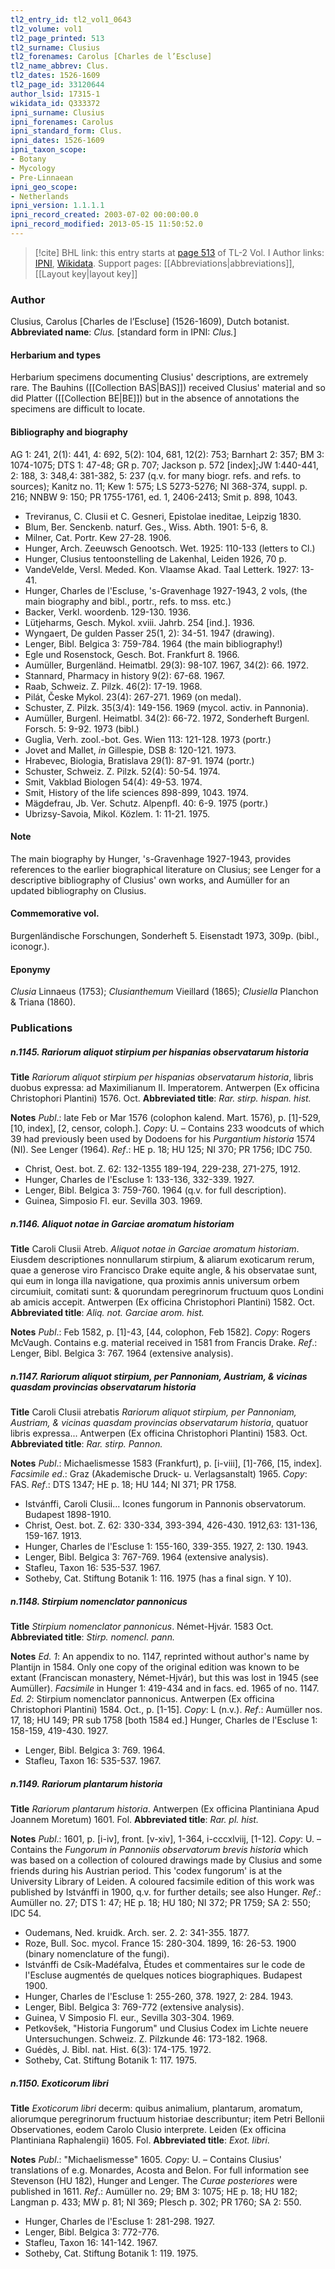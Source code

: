 ```yaml
---
tl2_entry_id: tl2_vol1_0643
tl2_volume: vol1
tl2_page_printed: 513
tl2_surname: Clusius
tl2_forenames: Carolus [Charles de l’Escluse]
tl2_name_abbrev: Clus.
tl2_dates: 1526-1609
tl2_page_id: 33120644
author_lsid: 17315-1
wikidata_id: Q333372
ipni_surname: Clusius
ipni_forenames: Carolus
ipni_standard_form: Clus.
ipni_dates: 1526-1609
ipni_taxon_scope: 
- Botany
- Mycology
- Pre-Linnaean
ipni_geo_scope: 
- Netherlands
ipni_version: 1.1.1.1
ipni_record_created: 2003-07-02 00:00:00.0
ipni_record_modified: 2013-05-15 11:50:52.0
---
```


> [!cite] BHL link: this entry starts at [page 513](https://www.biodiversitylibrary.org/page/33120644) of TL-2 Vol. I
> Author links: [IPNI](https://www.ipni.org/a/17315-1), [Wikidata](https://www.wikidata.org/wiki/Q333372). Support pages: [[Abbreviations|abbreviations]], [[Layout key|layout key]]

### Author

Clusius, Carolus \[Charles de l’Escluse\] (1526-1609), Dutch botanist. 
**Abbreviated name**: *Clus.* \[standard form in IPNI: *Clus.*\]

#### Herbarium and types

Herbarium specimens documenting Clusius' descriptions, are extremely rare. The Bauhins ([[Collection BAS|BAS]]) received Clusius' material and so did Platter ([[Collection BE|BE]]) but in the absence of annotations the specimens are difficult to locate.

#### Bibliography and biography

AG 1: 241, 2(1): 441, 4: 692, 5(2): 104, 681, 12(2): 753; Barnhart 2: 357; BM 3: 1074-1075; DTS 1: 47-48; GR p. 707; Jackson p. 572 \[index\];JW 1:440-441, 2: 188, 3: 348,4: 381-382, 5: 237 (q.v. for many biogr. refs. and refs. to sources); Kanitz no. 11; Kew 1: 575; LS 5273-5276; NI 368-374, suppl. p. 216; NNBW 9: 150; PR 1755-1761, ed. 1, 2406-2413; Smit p. 898, 1043.
- Treviranus, C. Clusii et C. Gesneri, Epistolae ineditae, Leipzig 1830.
- Blum, Ber. Senckenb. naturf. Ges., Wiss. Abth. 1901: 5-6, 8.
- Milner, Cat. Portr. Kew 27-28. 1906.
- Hunger, Arch. Zeeuwsch Genootsch. Wet. 1925: 110-133 (letters to Cl.)
- Hunger, Clusius tentoonstelling de Lakenhal, Leiden 1926, 70 p.
- VandeVelde, Versl. Meded. Kon. Vlaamse Akad. Taal Letterk. 1927: 13-41.
- Hunger, Charles de l'Escluse, 's-Gravenhage 1927-1943, 2 vols, (the main biography and bibl., portr., refs. to mss. etc.)
- Backer, Verkl. woordenb. 129-130. 1936.
- Lütjeharms, Gesch. Mykol. xviii. Jahrb. 254 \[ind.\]. 1936.
- Wyngaert, De gulden Passer 25(1, 2): 34-51. 1947 (drawing).
- Lenger, Bibl. Belgica 3: 759-784. 1964 (the main bibliography!)
- Egle und Rosenstock, Gesch. Bot. Frankfurt 8. 1966.
- Aumüller, Burgenländ. Heimatbl. 29(3): 98-107. 1967, 34(2): 66. 1972.
- Stannard, Pharmacy in history 9(2): 67-68. 1967.
- Raab, Schweiz. Z. Pilzk. 46(2): 17-19. 1968.
- Pilát, Česke Mykol. 23(4): 267-271. 1969 (on medal).
- Schuster, Z. Pilzk. 35(3/4): 149-156. 1969 (mycol. activ. in Pannonia).
- Aumüller, Burgenl. Heimatbl. 34(2): 66-72. 1972, Sonderheft Burgenl. Forsch. 5: 9-92. 1973 (bibl.)
- Guglia, Verh. zool.-bot. Ges. Wien 113: 121-128. 1973 (portr.)
- Jovet and Mallet, *in* Gillespie, DSB 8: 120-121. 1973.
- Hrabevec, Biologia, Bratislava 29(1): 87-91. 1974 (portr.)
- Schuster, Schweiz. Z. Pilzk. 52(4): 50-54. 1974.
- Smit, Vakblad Biologen 54(4): 49-53. 1974.
- Smit, History of the life sciences 898-899, 1043. 1974.
- Mägdefrau, Jb. Ver. Schutz. Alpenpfl. 40: 6-9. 1975 (portr.)
- Ubrizsy-Savoia, Mikol. Közlem. 1: 11-21. 1975.

#### Note

The main biography by Hunger, 's-Gravenhage 1927-1943, provides references to the earlier biographical literature on Clusius; see Lenger for a descriptive bibliography of Clusius' own works, and Aumüller for an updated bibliography on Clusius.

#### Commemorative vol.

Burgenländische Forschungen, Sonderheft 5. Eisenstadt 1973, 309p. (bibl., iconogr.).

#### Eponymy

*Clusia* Linnaeus (1753); *Clusianthemum* Vieillard (1865); *Clusiella* Planchon & Triana (1860).

### Publications

##### n.1145. Rariorum aliquot stirpium per hispanias observatarum historia

**Title**
*Rariorum aliquot stirpium per hispanias observatarum historia*, libris duobus expressa: ad Maximilianum II. Imperatorem. Antwerpen (Ex officina Christophori Plantini) 1576. Oct.
**Abbreviated title**: *Rar. stirp. hispan. hist.*

**Notes**
*Publ*.: late Feb or Mar 1576 (colophon kalend. Mart. 1576), p. \[1\]-529, \[10, index\], \[2, censor, coloph.\]. *Copy*: U. – Contains 233 woodcuts of which 39 had previously been used by Dodoens for his *Purgantium historia* 1574 (NI). See Lenger (1964).
*Ref*.: HE p. 18; HU 125; NI 370; PR 1756; IDC 750.
- Christ, Oest. bot. Z. 62: 132-1355 189-194, 229-238, 271-275, 1912.
- Hunger, Charles de l'Escluse 1: 133-136, 332-339. 1927.
- Lenger, Bibl. Belgica 3: 759-760. 1964 (q.v. for full description).
- Guinea, Simposio Fl. eur. Sevilla 303. 1969.

##### n.1146. Aliquot notae in Garciae aromatum historiam

**Title**
Caroli Clusii Atreb. *Aliquot notae in Garciae aromatum historiam*. Eiusdem descriptiones nonnullarum stirpium, & aliarum exoticarum rerum, quae a generose viro Francisco Drake equite angle, & his observatae sunt, qui eum in longa illa navigatione, qua proximis annis universum orbem circumiuit, comitati sunt: & quorundam peregrinorum fructuum quos Londini ab amicis accepit. Antwerpen (Ex officina Christophori Plantini) 1582. Oct.
**Abbreviated title**: *Aliq. not. Garciae arom. hist.*

**Notes**
*Publ*.: Feb 1582, p. \[1\]-43, \[44, colophon, Feb 1582\]. *Copy*: Rogers McVaugh. Contains e.g. material received in 1581 from Francis Drake.
*Ref*.: Lenger, Bibl. Belgica 3: 767. 1964 (extensive analysis).

##### n.1147. Rariorum aliquot stirpium, per Pannoniam, Austriam, & vicinas quasdam provincias observatarum historia

**Title**
Caroli Clusii atrebatis *Rariorum aliquot stirpium, per Pannoniam, Austriam, & vicinas quasdam provincias observatarum historia*, quatuor libris expressa... Antwerpen (Ex officina Christophori Plantini) 1583. Oct.
**Abbreviated title**: *Rar. stirp. Pannon.*

**Notes**
*Publ*.: Michaelismesse 1583 (Frankfurt), p. \[i-viii\], \[1\]-766, \[15, index\].
*Facsimile ed*.: Graz (Akademische Druck- u. Verlagsanstalt) 1965. *Copy*: FAS.
*Ref*.: DTS 1347; HE p. 18; HU 144; NI 371; PR 1758.
- Istvánffi, Caroli Clusii... Icones fungorum in Pannonis observatorum. Budapest 1898-1910.
- Christ, Oest. bot. Z. 62: 330-334, 393-394, 426-430. 1912,63: 131-136, 159-167. 1913.
- Hunger, Charles de l'Escluse 1: 155-160, 339-355. 1927, 2: 130. 1943.
- Lenger, Bibl. Belgica 3: 767-769. 1964 (extensive analysis).
- Stafleu, Taxon 16: 535-537. 1967.
- Sotheby, Cat. Stiftung Botanik 1: 116. 1975 (has a final sign. Y 10).

##### n.1148. Stirpium nomenclator pannonicus

**Title**
*Stirpium nomenclator pannonicus*. Német-Hjvár. 1583 Oct.
**Abbreviated title**: *Stirp. nomencl. pann.*

**Notes**
*Ed. 1*: An appendix to no. 1147, reprinted without author's name by Plantijn in 1584. Only one copy of the original edition was known to be extant (Franciscan monastery, Német-Hjvár), but this was lost in 1945 (see Aumüller). *Facsimile* in Hunger 1: 419-434 and in facs. ed. 1965 of no. 1147.
*Ed. 2*: Stirpium nomenclator pannonicus. Antwerpen (Ex officina Christophori Plantini) 1584. Oct., p. \[1-15\]. *Copy*: L (n.v.).
*Ref*.: Aumüller nos. 17, 18; HU 149; PR sub 1758 \[both 1584 ed.\] Hunger, Charles de l'Escluse 1: 158-159, 419-430. 1927.
- Lenger, Bibl. Belgica 3: 769. 1964.
- Stafleu, Taxon 16: 535-537. 1967.

##### n.1149. Rariorum plantarum historia

**Title**
*Rariorum plantarum historia*. Antwerpen (Ex officina Plantiniana Apud Joannem Moretum) 1601. Fol.
**Abbreviated title**: *Rar. pl. hist.*

**Notes**
*Publ*.: 1601, p. \[i-iv\], front. \[v-xiv\], 1-364, i-cccxlviij, \[1-12\]. *Copy*: U. – Contains the *Fungorum in Pannoniis observatorum brevis historia* which was based on a collection of coloured drawings made by Clusius and some friends during his Austrian period. This 'codex fungorum' is at the University Library of Leiden. A coloured facsimile edition of this work was published by Istvánffi in 1900, q.v. for further details; see also Hunger.
*Ref*.: Aumüller no. 27; DTS 1: 47; HE p. 18; HU 180; NI 372; PR 1759; SA 2: 550; IDC 54.
- Oudemans, Ned. kruidk. Arch. ser. 2. 2: 341-355. 1877.
- Roze, Bull. Soc. mycol. France 15: 280-304. 1899, 16: 26-53. 1900 (binary nomenclature of the fungi).
- Istvánffi de Csík-Madéfalva, Études et commentaires sur le code de l'Escluse augmentés de quelques notices biographiques. Budapest 1900.
- Hunger, Charles de l'Escluse 1: 255-260, 378. 1927, 2: 284. 1943.
- Lenger, Bibl. Belgica 3: 769-772 (extensive analysis).
- Guinea, V Simposio Fl. eur., Sevilla 303-304. 1969.
- Petkovšek, "Historia Fungorum" und Clusius Codex im Lichte neuere Untersuchungen. Schweiz. Z. Pilzkunde 46: 173-182. 1968.
- Guédès, J. Bibl. nat. Hist. 6(3): 174-175. 1972.
- Sotheby, Cat. Stiftung Botanik 1: 117. 1975.

##### n.1150. Exoticorum libri

**Title**
*Exoticorum libri* decerm: quibus animalium, plantarum, aromatum, aliorumque peregrinorum fructuum historiae describuntur; item Petri Bellonii Observationes, eodem Carolo Clusio interprete. Leiden (Ex officina Plantiniana Raphalengii) 1605. Fol.
**Abbreviated title**: *Exot. libri*.

**Notes**
*Publ*.: "Michaelismesse" 1605. *Copy*: U. – Contains Clusius' translations of e.g. Monardes, Acosta and Belon. For full information see Stevenson (HU 182), Hunger and Lenger. The *Curae posteriores* were published in 1611.
*Ref*.: Aumüller no. 29; BM 3: 1075; HE p. 18; HU 182; Langman p. 433; MW p. 81; NI 369; Plesch p. 302; PR 1760; SA 2: 550.
- Hunger, Charles de l'Escluse 1: 281-298. 1927.
- Lenger, Bibl. Belgica 3: 772-776.
- Stafleu, Taxon 16: 141-142. 1967.
- Sotheby, Cat. Stiftung Botanik 1: 119. 1975.

